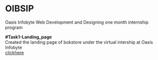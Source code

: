 # OIBSIP
Oasis Infobyte Web Development and Designing one month internship program

<strong>#Task1-Landing_page</strong><br>
Created the landing page of bokstore under the virtual intership at Oasis Infobyte
<a href="https://navya-098.github.io/OIBSIP/temperature.html"> <br>clickhere</a>
